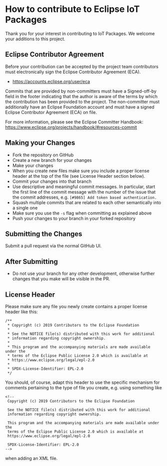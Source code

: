 # How to contribute to Eclipse IoT Packages

Thank you for your interest in contributing to IoT Packages.
We welcome your additions to this project.

## Eclipse Contributor Agreement

Before your contribution can be accepted by the project team contributors must
electronically sign the Eclipse Contributor Agreement (ECA).

* https://accounts.eclipse.org/user/eca

Commits that are provided by non-committers must have a Signed-off-by field in
the footer indicating that the author is aware of the terms by which the
contribution has been provided to the project. The non-committer must
additionally have an Eclipse Foundation account and must have a signed Eclipse
Contributor Agreement (ECA) on file.

For more information, please see the Eclipse Committer Handbook:
https://www.eclipse.org/projects/handbook/#resources-commit

## Making your Changes

* Fork the repository on GitHub
* Create a new branch for your changes
* Make your changes
* When you create new files make sure you include a proper license header at the top of the file (see License Header section below).
* Commit your changes into that branch
* Use descriptive and meaningful commit messages. In particular, start the first line of the commit message with the
  number of the issue that the commit addresses, e.g. `[#9865] Add token based authentication.`
* Squash multiple commits that are related to each other semantically into a single one
* Make sure you use the `-s` flag when committing as explained above
* Push your changes to your branch in your forked repository

## Submitting the Changes

Submit a pull request via the normal GitHub UI.

## After Submitting

* Do not use your branch for any other development, otherwise further changes that you make will be visible in the PR.

## License Header

Please make sure any file you newly create contains a proper license header like this:

````
/**
 * Copyright (c) 2019 Contributors to the Eclipse Foundation
 *
 * See the NOTICE file(s) distributed with this work for additional
 * information regarding copyright ownership.
 *
 * This program and the accompanying materials are made available under the
 * terms of the Eclipse Public License 2.0 which is available at
 * https://www.eclipse.org/legal/epl-2.0
 *
 * SPDX-License-Identifier: EPL-2.0
 */
````
You should, of course, adapt this header to use the specific mechanism for comments pertaining to the type of file you create, e.g. using something like

````
<!--
 Copyright (c) 2019 Contributors to the Eclipse Foundation

 See the NOTICE file(s) distributed with this work for additional
 information regarding copyright ownership.

 This program and the accompanying materials are made available under the
 terms of the Eclipse Public License 2.0 which is available at
 https://www.eclipse.org/legal/epl-2.0

 SPDX-License-Identifier: EPL-2.0
-->
````

when adding an XML file.
